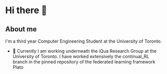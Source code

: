 # Hi there 👋
## About me
I'm a third year Computer Engineering Student at the University of Toronto.
- 🔭 Currently I am working underneath the iQua Research Group at the University of Toronto. I have worked extensively the continual_RL branch in the pinned repository of the federated learning framework Plato

<!--
**danielliucs/danielliucs** is a ✨ _special_ ✨ repository because its `README.md` (this file) appears on your GitHub profile.

Here are some ideas to get you started:

- 🔭 I’m currently working on ...
- 🌱 I’m currently learning ...
- 👯 I’m looking to collaborate on ...
- 🤔 I’m looking for help with ...
- 💬 Ask me about ...
- 📫 How to reach me: ...
- 😄 Pronouns: ...
- ⚡ Fun fact: ...
-->
